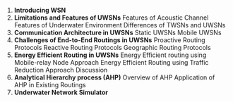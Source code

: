1.  **Introducing WSN**
2. **Limitations and Features of UWSNs**
		Features of Acoustic Channel
		Features of Underwater Environment
		Differences of TWSNs and UWSNs
3. **Communication Architecture in UWSNs**
		Static UWSNs
		Mobile UWSNs
4. **Challenges of End-to-End Routings in UWSNs**
		Proactive Routing Protocols
		Reactive Routing Protocols
		Geographic Routing Protocols
5. **Energy Efficient Routing in UWSNs**
		Energy Efficient routing using Mobile-relay Node Approach
		Energy Efficient Routing using Traffic Reduction Approach
		Discussion 
6. **Analytical Hierarchy process (AHP)**
		Overview of AHP
		Application of AHP in Existing Routings
7. **Underwater Network Simulator**
